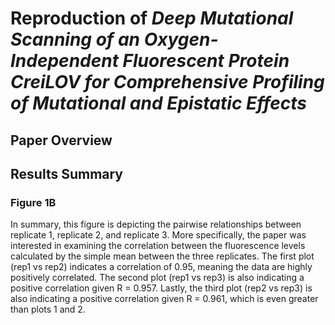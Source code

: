 # Reproduction of *Deep Mutational Scanning of an Oxygen-Independent Fluorescent Protein CreiLOV for Comprehensive Profiling of Mutational and Epistatic Effects*

## Paper Overview



## Results Summary

### Figure 1B

In summary, this figure is depicting the pairwise relationships between replicate 1, replicate 2, and replicate 3. More specifically, the paper was interested
in examining the correlation between the fluorescence levels calculated by the simple mean between the three replicates. The first plot (rep1 vs rep2) indicates a correlation of 0.95,
meaning the data are highly positively correlated. The second plot (rep1 vs rep3) is also indicating a positive correlation given R = 0.957. 
Lastly, the third plot (rep2 vs rep3) is also indicating a positive correlation given R = 0.961, which is even greater than plots 1 and 2.

